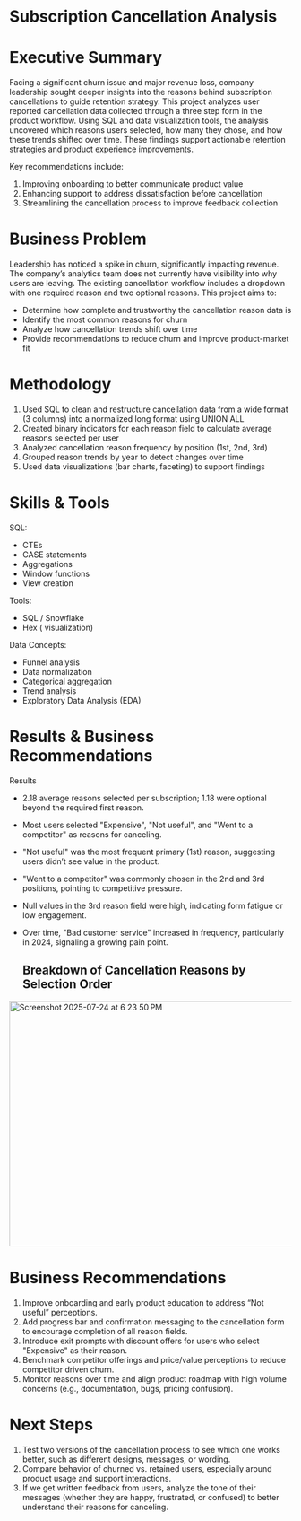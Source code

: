 # Subscription Cancellation Analysis

# Executive Summary
Facing a significant churn issue and major revenue loss, company leadership sought deeper insights into the reasons behind subscription cancellations to guide retention strategy. This project analyzes user reported cancellation data collected through a three step form in the product workflow. Using SQL and data visualization tools, the analysis uncovered which reasons users selected, how many they chose, and how these trends shifted over time. These findings support actionable retention strategies and product experience improvements.

Key recommendations include:
1. Improving onboarding to better communicate product value
2. Enhancing support to address dissatisfaction before cancellation
3. Streamlining the cancellation process to improve feedback collection

# Business Problem
Leadership has noticed a spike in churn, significantly impacting revenue. The company’s analytics team does not currently have visibility into why users are leaving. The existing cancellation workflow includes a dropdown with one required reason and two optional reasons.
This project aims to:
* Determine how complete and trustworthy the cancellation reason data is
* Identify the most common reasons for churn
* Analyze how cancellation trends shift over time
* Provide recommendations to reduce churn and improve product-market fit

# Methodology
1. Used SQL to clean and restructure cancellation data from a wide format (3 columns) into a normalized long format using UNION ALL
2. Created binary indicators for each reason field to calculate average reasons selected per user
3. Analyzed cancellation reason frequency by position (1st, 2nd, 3rd)
4. Grouped reason trends by year to detect changes over time
5. Used data visualizations (bar charts, faceting) to support findings


# Skills & Tools

SQL:
* CTEs
* CASE statements
* Aggregations
* Window functions
* View creation

Tools:
* SQL / Snowflake
* Hex ( visualization)

Data Concepts:
* Funnel analysis
* Data normalization
* Categorical aggregation
* Trend analysis
* Exploratory Data Analysis (EDA)

# Results & Business Recommendations
Results
* 2.18 average reasons selected per subscription; 1.18 were optional beyond the required first reason.
* Most users selected "Expensive", "Not useful", and "Went to a competitor" as reasons for canceling.
* "Not useful" was the most frequent primary (1st) reason, suggesting users didn’t see value in the product.
* "Went to a competitor" was commonly chosen in the 2nd and 3rd positions, pointing to competitive pressure.
* Null values in the 3rd reason field were high, indicating form fatigue or low engagement.
* Over time, "Bad customer service" increased in frequency, particularly in 2024, signaling a growing pain point.

  ## Breakdown of Cancellation Reasons by Selection Order
<img width="966" height="437" alt="Screenshot 2025-07-24 at 6 23 50 PM" src="https://github.com/user-attachments/assets/d4ca534f-7683-47c4-8b45-c0a76a10c2ff" />

# Business Recommendations
1. Improve onboarding and early product education to address “Not useful” perceptions.
2. Add progress bar and confirmation messaging to the cancellation form to encourage completion of all reason fields.
3. Introduce exit prompts with discount offers for users who select "Expensive" as their reason.
4. Benchmark competitor offerings and price/value perceptions to reduce competitor driven churn.
5. Monitor reasons over time and align product roadmap with high volume concerns (e.g., documentation, bugs, pricing confusion).

# Next Steps
1. Test two versions of the cancellation process to see which one works better, such as different designs, messages, or wording.
2. Compare behavior of churned vs. retained users, especially around product usage and support interactions.
3. If we get written feedback from users, analyze the tone of their messages (whether they are happy, frustrated, or confused) to better understand their reasons for canceling. 
